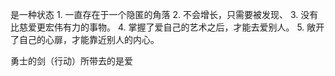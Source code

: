 是一种状态
	1. 一直存在于一个隐匿的角落
	2. 不会增长，只需要被发现、
	3. 没有比慈爱更宏伟有力的事物。
	4. 掌握了爱自己的艺术之后，才能去爱别人。
	5. 敞开了自己的心扉，才能靠近别人的内心。

勇士的剑（行动）所带去的是爱